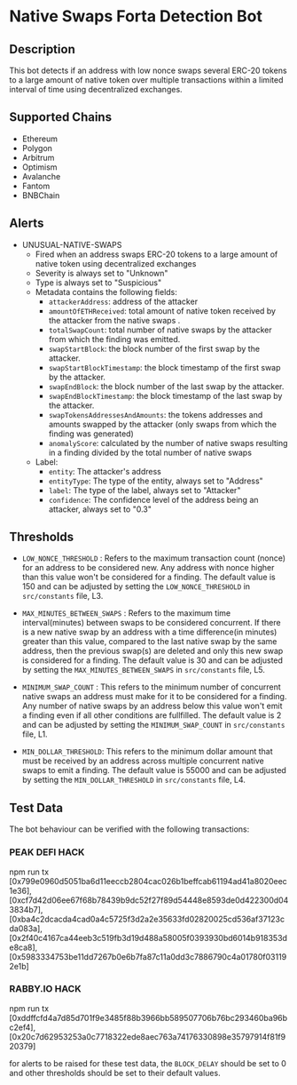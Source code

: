# Native Swaps Forta Detection Bot

## Description

This bot detects if an address with low nonce swaps several ERC-20 tokens to a large 
amount of native token over multiple transactions within a limited interval of time 
using decentralized exchanges. 


## Supported Chains

- Ethereum
- Polygon
- Arbitrum
- Optimism
- Avalanche
- Fantom
- BNBChain


## Alerts

- UNUSUAL-NATIVE-SWAPS
  - Fired when an address swaps ERC-20 tokens to a large amount of native token using decentralized exchanges
  - Severity is always set to "Unknown" 
  - Type is always set to "Suspicious"
  - Metadata contains the following fields: 
    - `attackerAddress`: address of the attacker
    - `amountOfETHReceived`: total amount of native token received by the attacker from the native swaps .
    - `totalSwapCount`: total number of native swaps by the attacker from which the finding was emitted.
    - `swapStartBlock`: the block number of the first swap by the attacker.
    - `swapStartBlockTimestamp`: the block timestamp of the first swap by the attacker.
    - `swapEndBlock`: the block number of the last swap by the attacker.
    - `swapEndBlockTimestamp`: the block timestamp of the last swap by the attacker.
    - `swapTokensAddressesAndAmounts`: the tokens addresses and amounts swapped by the attacker
       (only swaps from which the finding was generated)
    - `anomalyScore`: calculated by the number of native swaps resulting in a finding divided by the total
       number of native swaps
  - Label:
    - `entity`: The attacker's address
    - `entityType`: The type of the entity, always set to "Address"
    - `label`: The type of the label, always set to "Attacker"
    - `confidence`: The confidence level of the address being an attacker, always set to "0.3"

## Thresholds
  - `LOW_NONCE_THRESHOLD` : Refers to the maximum transaction count (nonce) for an address to be considered  new. Any address with nonce higher than this value won't be considered for a finding. The default value is 150 and can be adjusted by setting the `LOW_NONCE_THRESHOLD` in `src/constants` file, L3.

  - `MAX_MINUTES_BETWEEN_SWAPS` : Refers to the maximum time interval(minutes) between swaps to be considered concurrent. If there is a new native swap by an address with a time difference(in minutes) greater than this value, compared to the last native swap by the same address, then the previous swap(s) are deleted and only this new swap is considered for a finding. The default value is 30 and can be adjusted by setting the `MAX_MINUTES_BETWEEN_SWAPS` in `src/constants` file, L5.

  - `MINIMUM_SWAP_COUNT` : This refers to the minimum number of concurrent native swaps an address must make
  for it to be considered for a finding. Any number of native swaps by an address below this value won't emit a finding even if all other conditions are fullfilled. The default value is 2 and can be adjusted by setting the `MINIMUM_SWAP_COUNT` in `src/constants` file, L1.

  - `MIN_DOLLAR_THRESHOLD`: This refers to the minimum dollar amount that must be received by an address across multiple concurrent native swaps to emit a finding. The default value is 55000 and can be adjusted by setting the `MIN_DOLLAR_THRESHOLD` in `src/constants` file, L4.

## Test Data

The bot behaviour can be verified with the following transactions:
### PEAK DEFI HACK
npm run tx  [0x799e0960d5051ba6d11eeccb2804cac026b1beffcab61194ad41a8020eec1e36],[0xcf7d42d06ee67f68b78439b9dc52f27f89d54448e8593de0d422300d043834b7],[0xba4c2dcacda4cad0a4c5725f3d2a2e35633fd02820025cd536af37123cda083a],[0x2f40c4167ca44eeb3c519fb3d19d488a58005f0393930bd6014b918353de8ca8],[0x5983334753be11dd7267b0e6b7fa87c11a0dd3c7886790c4a01780f031192e1b]

### RABBY.IO HACK
npm run tx [0xddffcfd4a7d85d701f9e3485f88b3966bb589507706b76bc293460ba96bc2ef4],[0x20c7d62953253a0c7718322ede8aec763a74176330898e35797914f81f920379]

for alerts to be raised for these test data, the `BLOCK_DELAY` should be set to 0 and other thresholds should be set to their default values.
